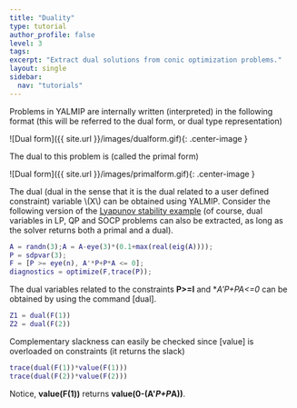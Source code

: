 ```yaml
---
title: "Duality"
type: tutorial
author_profile: false
level: 3
tags:
excerpt: "Extract dual solutions from conic optimization problems."
layout: single
sidebar:
  nav: "tutorials"
---
```



Problems in YALMIP are internally written (interpreted) in the following format (this will be referred to the dual form, or dual type representation)

![Dual form]({{ site.url }}/images/dualform.gif){: .center-image }

The dual to this problem is (called the primal form)

![Dual form]({{ site.url }}/images/primalform.gif){: .center-image }

The dual (dual in the sense that it is the dual related to a user defined constraint) variable \\(X\\) can be obtained using YALMIP. Consider the following version of the [Lyapunov stability example](/yalmip/tutorials/semidefiniteprogramming) (of course, dual variables in LP, QP and SOCP problems can also be extracted, as long as the solver returns both a primal and a dual).

````matlab
A = randn(3);A = A-eye(3)*(0.1+max(real(eig(A))));
P = sdpvar(3);
F = [P >= eye(n), A'*P+P*A <= 0];
diagnostics = optimize(F,trace(P));
````

The dual variables related to the constraints **P>=I** and **A'*P+PA<=0** can be obtained by using the command [dual].

````matlab
Z1 = dual(F(1))
Z2 = dual(F(2))
````

Complementary slackness can easily be checked since [value] is overloaded on constraints (it returns the slack)

````matlab
trace(dual(F(1))*value(F(1)))
trace(dual(F(2))*value(F(2)))
````

Notice, **value(F(1))** returns **value(0-(A'*P+P*A))**.
